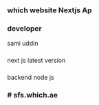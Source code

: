 ### which website Nextjs Ap



### developer 
sami uddin
###
next js latest version
###
backend node js
####




### #   s f s . w h i c h . a e 
 
  